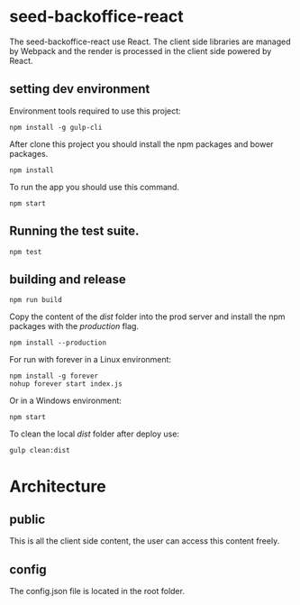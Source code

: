 # seed-backoffice-react
The seed-backoffice-react use React. The client side libraries are managed by Webpack and the render is processed in the client side powered by React.

## setting dev environment
Environment tools required to use this project:

    npm install -g gulp-cli

After clone this project you should install the npm packages and bower packages.

    npm install

To run the app you should use this command.

    npm start

## Running the test suite.

    npm test

## building and release

    npm run build

Copy the content of the *dist* folder into the prod server and install the npm packages with the *production* flag.

    npm install --production

For run with forever in a Linux environment:

    npm install -g forever
    nohup forever start index.js

Or in a Windows environment:

    npm start

To clean the local *dist* folder after deploy use:

    gulp clean:dist

# Architecture

## public
This is all the client side content, the user can access this content freely.

## config
The config.json file is located in the root folder.
